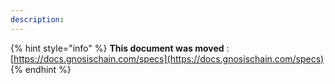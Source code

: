 ```yaml
---
description:
---
```


{% hint style="info" %}
**This document was moved**
: [https://docs.gnosischain.com/specs](https://docs.gnosischain.com/specs)
{% endhint %}